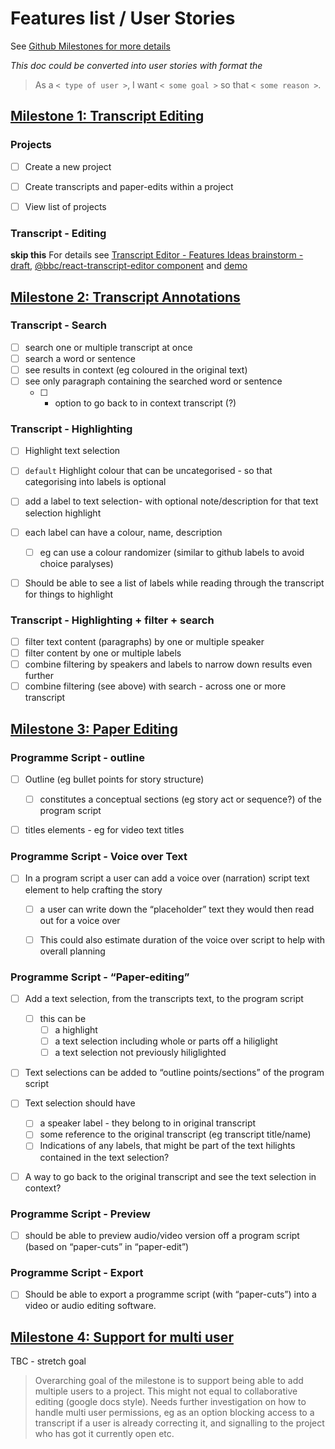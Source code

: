 

# Features list / User Stories

See [Github Milestones for more details](https://github.com/bbc/digital-paper-edit/milestones)

_This doc could be converted into user stories with format the_

> As a `< type of user >`, I want `< some goal >` so that `< some reason >`.

<!-- **_TODO_**: convert  this list into user stories with format  \
As a < type of user >, I want < some goal > so that < some reason >.

Grouped into Epics.

With acceptance criteria. 

+give it a number id 

**_TODO_**: Also considering using job to be done instead of user stories [https://jtbd.info/replacing-the-user-story-with-the-job-story-af7cdee10c27](https://jtbd.info/replacing-the-user-story-with-the-job-story-af7cdee10c27) -->



## [Milestone 1: Transcript Editing](https://github.com/bbc/digital-paper-edit/milestone/3)

### Projects

- [ ] Create a new project
- [ ] Create transcripts and paper-edits within a project 
- [ ] View list of projects 


### Transcript - Editing

**skip this** For details see [Transcript Editor - Features Ideas brainstorm - draft](https://paper.dropbox.com/doc/RTCnJXv8pi9Ux36KTS30U), [ @bbc/react-transcript-editor component](https://github.com/bbc/react-transcript-editor) and [demo](https://bbc.github.io/react-transcript-editor/iframe.html?id=transcripteditor--default) 


## [Milestone 2: Transcript Annotations](https://github.com/bbc/digital-paper-edit/milestone/4)

### Transcript - Search

- [ ] search one or multiple transcript at once
- [ ] search a word or sentence
- [ ] see results in context (eg coloured in the original text)
- [ ] see only paragraph containing the searched word or sentence 
    - [ ] + option to go back to in context transcript (?)


### Transcript - Highlighting 

- [ ] Highlight text selection 
- [ ] `default` Highlight colour that can be uncategorised - so that categorising into labels is optional
- [ ] add a label to text selection- with optional note/description for that text selection highlight 
- [ ] each label can have a colour, name, description
    - [ ] eg can use a colour randomizer (similar to github labels to avoid choice paralyses)
- [ ] Should be able to see a list of labels while reading through the transcript for things to highlight 


### Transcript - Highlighting  + filter + search

- [ ] filter text content (paragraphs) by one or multiple speaker
- [ ] filter content by one or multiple labels
- [ ] combine filtering by speakers and labels to narrow down results even further
- [ ] combine filtering (see above) with search - across one or more transcript

## [Milestone 3:  Paper Editing](https://github.com/bbc/digital-paper-edit/milestone/5)

### Programme Script - outline

- [ ] Outline (eg bullet points for story structure)
    - [ ] constitutes a conceptual sections (eg story act or sequence?) of the program script
- [ ] titles elements - eg for video text titles 


### Programme Script - Voice over Text

- [ ] In a program script a user can add a voice over (narration) script text element to help crafting the story
    - [ ] a user can write down the “placeholder” text they would then read out for a voice over 
    - [ ] This could also estimate duration of the voice over script to help with overall planning


### Programme Script - “Paper-editing”

- [ ] Add a text selection, from the transcripts text, to the program script
    - [ ] this can be 
        - [ ] a highlight 
        - [ ] a text selection including whole or parts off a hiliglight
        - [ ] a text selection not previously hiliglighted 
- [ ] Text selections can be added to “outline points/sections” of the program script
- [ ] Text selection should have 
    - [ ] a speaker label - they belong to in original transcript
    - [ ] some reference to the original transcript (eg transcript title/name)
    - [ ] Indications of any labels, that might be part of the text hilights contained in the text selection?
- [ ] A way to go back to the original transcript and see the text selection in context?


### Programme Script - Preview

- [ ] should be able to preview audio/video version off a program script (based on “paper-cuts” in “paper-edit”)


### Programme Script - Export

- [ ] Should be able to export a programme script (with “paper-cuts”) into a video or audio editing software.


## [Milestone 4:  Support for multi user](https://github.com/bbc/digital-paper-edit/milestone/6)

TBC - stretch goal

> Overarching goal of the milestone is to support being able to add multiple users to a project. This might not equal to collaborative editing (google docs style). Needs further investigation on how to handle multi user permissions, eg as an option blocking access to a transcript if a user is already correcting it, and signalling to the project who has got it currently open etc.

